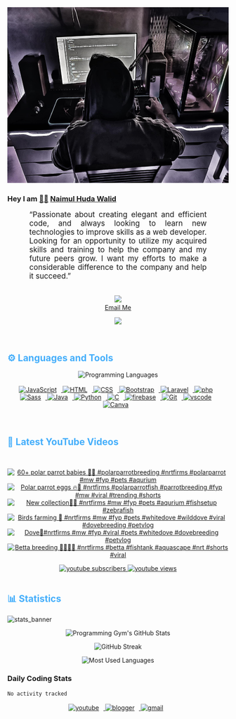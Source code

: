 <!-- ![github_cover_banner](https://www.digitalsolutionservices.com/img/services/web%20development.gif)-->

<div align="center" style="display:block;">
    <img height="400px" width="100%" alt="github cover banner" src="https://raw.githubusercontent.com/NaimulHudaWalid/NaimulHudaWalid/main/272276268_3114779035434264_920860974401480824_n.jpg"/> 
</div>

### Hey I am [👨🏻‍][facebook] [Naimul Huda Walid][youtube]



<p align:"center" style="text-align: justify; margin: 0 50px; font-size: 17px;" >
   “Passionate about creating elegant and efficient code, and always looking to learn new technologies to improve skills as a web developer. Looking for an opportunity to utilize my acquired skills and training to help the company and my future peers grow. I want my efforts to make a considerable difference to the company and help it succeed.”
<br>
<br>
<div align="center">

![](https://visitor-badge.glitch.me/badge?page_id=NaimulHudaWalid)
    <br />
[Email Me](mailto:dev.naimulhuda@gmail.com)
</div>
</p>
<!-- Typing SVG by DenverCoder1 - https://github.com/DenverCoder1/readme-typing-svg -->
<p align="center">
<!--   <a href="https://github.com/DenverCoder1/readme-typing-svg"> -->
    <img src="https://readme-typing-svg.herokuapp.com?color=E22FE4&width=380&height=45&lines=Open-Source+Enthusiast;Learning+In+Public;Empowering+Others;Nice+To+Meet+You+...&center=true"></a>

</p>
<br>
<!-- Languages and Tools -->

<h2 style="color: #44AEFB">⚙️ Languages and Tools</h2>
<div align="center" style="display:block;">
    <img width="100px" alt="Programming Languages" src="https://user-images.githubusercontent.com/78341798/194531121-47b0119a-ce00-439d-b586-125f86acb098.png"/> 
</div>
<br>   
<!-- Icons Resources -->
<!-- https://devicon.dev/ -->
<!-- https://cdn.jsdelivr.net/npm/simple-icons@v3/icons/ -->
<div align="center">
  <a href="https://developer.mozilla.org/en-US/docs/Web/JavaScript" target="_blank" rel="noreferrer">
      <img  alt="JavaScript" height="50px" style="padding-right:10px;" src="https://cdn.jsdelivr.net/gh/devicons/devicon/icons/javascript/javascript-plain.svg"/>
  </a>
  
 
  <a href="https://developer.mozilla.org/en-US/docs/Web/HTML" target="_blank" rel="noreferrer">
      <img  alt="HTML" height="50px" style="padding-right:10px;" src="https://cdn.jsdelivr.net/gh/devicons/devicon/icons/html5/html5-original.svg"/>
  </a>
  <a href="https://developer.mozilla.org/en-US/docs/Web/CSS" target="_blank" rel="noreferrer">
      <img  alt="CSS" height="50px" style="padding-right:10px;" src="https://cdn.jsdelivr.net/gh/devicons/devicon/icons/css3/css3-original.svg"/>
  </a>
  <a href="https://getbootstrap.com/" target="_blank" rel="noreferrer">
      <img  alt="Bootstrap" height="50px" style="padding-right:10px;" src="https://cdn.jsdelivr.net/gh/devicons/devicon/icons/bootstrap/bootstrap-original.svg"/>
  </a> 
  <a href="https://laravel.com/" target="_blank" rel="noreferrer">
      <img  alt="Laravel" height="50px" style="padding-right:10px;" src="https://cdn.jsdelivr.net/gh/devicons/devicon/icons/laravel/laravel-plain.svg"/>
  </a>
  <a href="https://www.php.net/" target="_blank" rel="noreferrer">
      <img  alt="php" height="50px" style="padding-right:10px;" src="https://cdn.jsdelivr.net/gh/devicons/devicon/icons/php/php-original.svg"/>
  </a>
  <a href="https://sass-lang.com/" target="_blank" rel="noreferrer">
      <img  alt="Sass" height="50px" style="padding-right:10px;" src="https://cdn.jsdelivr.net/gh/devicons/devicon/icons/sass/sass-original.svg"/>
  </a>
  <a href="https://www.java.com/en/" target="_blank" rel="noreferrer">
      <img  alt="Java" height="50px" style="padding-right:10px;" src="https://cdn.jsdelivr.net/gh/devicons/devicon/icons/java/java-original.svg"/>
  </a>    
  <a href="https://www.python.org/" target="_blank" rel="noreferrer">
      <img  alt="Python" height="50px" style="padding-right:10px;" src="https://cdn.jsdelivr.net/gh/devicons/devicon/icons/python/python-original.svg"/>
  </a>
  <a href="https://www.cprogramming.com/" target="_blank" rel="noreferrer">
      <img  alt="C" height="50px" style="padding-right:10px;" src="https://cdn.jsdelivr.net/gh/devicons/devicon/icons/c/c-original.svg"/>
  </a>
  
  <a href="https://firebase.google.com/" target="_blank" rel="noreferrer">
      <img  alt="firebase" height="50px" style="padding-right:10px;" src="https://cdn.jsdelivr.net/gh/devicons/devicon/icons/firebase/firebase-plain.svg"/>
  </a>
 
  <a href="https://git-scm.com/" target="_blank" rel="noreferrer">
      <img  alt="Git" height="50px" style="padding-right:10px;" src="https://cdn.jsdelivr.net/gh/devicons/devicon/icons/git/git-original.svg"/>
  </a>
  
  <a href="https://code.visualstudio.com/" target="_blank" rel="noreferrer">
      <img  alt="vscode" height="50px" style="padding-right:10px;"src="https://cdn.jsdelivr.net/gh/devicons/devicon/icons/vscode/vscode-original.svg"/>
  </a>
  <a href="https://www.canva.com/" target="_blank" rel="noreferrer">
      <img  alt="Canva" height="50px" style="padding-right:10px;" src="https://cdn.jsdelivr.net/gh/devicons/devicon/icons/canva/canva-original.svg"/> 
  </a>
</div>
<br>
<br>

<!-- Latest YouTube Videos -->

<h2 style="color: #44AEFB">🎦 Latest YouTube Videos</h2>
<br />

<!-- Resource/Reference: https://github.com/DenverCoder1/github-readme-youtube-cards -->
<div class="youtube videos cards" align="center">

<!-- BEGIN YOUTUBE-CARDS -->
[![60+ polar parrot babies 🖤🔥 #polarparrotbreeding #nrtfirms #polarparrot #mw #fyp #pets #aqurium](https://ytcards.demolab.com/?id=knZBNrQs_EE&title=60%2B+polar+parrot+babies+%F0%9F%96%A4%F0%9F%94%A5+%23polarparrotbreeding+%23nrtfirms+%23polarparrot+%23mw+%23fyp+%23pets+%23aqurium&lang=en&timestamp=1723993092&background_color=%230d1117&title_color=%23ffffff&stats_color=%23dedede&max_title_lines=1&width=250&border_radius=5 "60+ polar parrot babies 🖤🔥 #polarparrotbreeding #nrtfirms #polarparrot #mw #fyp #pets #aqurium")](https://www.youtube.com/watch?v=knZBNrQs_EE)
[![Polar parrot eggs 🔥🖤 #nrtfirms #polarparrotfish #parrotbreeding #fyp #mw #viral #trending #shorts](https://ytcards.demolab.com/?id=4fNWBk_HKek&title=Polar+parrot+eggs+%F0%9F%94%A5%F0%9F%96%A4+%23nrtfirms+%23polarparrotfish+%23parrotbreeding+%23fyp+%23mw+%23viral+%23trending+%23shorts&lang=en&timestamp=1723462861&background_color=%230d1117&title_color=%23ffffff&stats_color=%23dedede&max_title_lines=1&width=250&border_radius=5 "Polar parrot eggs 🔥🖤 #nrtfirms #polarparrotfish #parrotbreeding #fyp #mw #viral #trending #shorts")](https://www.youtube.com/watch?v=4fNWBk_HKek)
[![New collection🖤🔥 #nrtfirms #mw #fyp #pets #aqurium #fishsetup #zebrafish](https://ytcards.demolab.com/?id=lWEQr8LTPRU&title=New+collection%F0%9F%96%A4%F0%9F%94%A5+%23nrtfirms+%23mw+%23fyp+%23pets+%23aqurium+%23fishsetup+%23zebrafish&lang=en&timestamp=1723290786&background_color=%230d1117&title_color=%23ffffff&stats_color=%23dedede&max_title_lines=1&width=250&border_radius=5 "New collection🖤🔥 #nrtfirms #mw #fyp #pets #aqurium #fishsetup #zebrafish")](https://www.youtube.com/watch?v=lWEQr8LTPRU)
[![Birds farming 🖤 #nrtfirms #mw #fyp #pets #whitedove #wilddove #viral #dovebreeding #petvlog](https://ytcards.demolab.com/?id=2YbqfzEzrMs&title=Birds+farming+%F0%9F%96%A4+%23nrtfirms+%23mw+%23fyp+%23pets+%23whitedove+%23wilddove+%23viral+%23dovebreeding+%23petvlog&lang=en&timestamp=1723209497&background_color=%230d1117&title_color=%23ffffff&stats_color=%23dedede&max_title_lines=1&width=250&border_radius=5 "Birds farming 🖤 #nrtfirms #mw #fyp #pets #whitedove #wilddove #viral #dovebreeding #petvlog")](https://www.youtube.com/watch?v=2YbqfzEzrMs)
[![Dove🖤#nrtfirms #mw #fyp #viral #pets #whitedove #dovebreeding #petvlog](https://ytcards.demolab.com/?id=h1zf6_phdtM&title=Dove%F0%9F%96%A4%23nrtfirms+%23mw+%23fyp+%23viral+%23pets+%23whitedove+%23dovebreeding+%23petvlog&lang=en&timestamp=1723147056&background_color=%230d1117&title_color=%23ffffff&stats_color=%23dedede&max_title_lines=1&width=250&border_radius=5 "Dove🖤#nrtfirms #mw #fyp #viral #pets #whitedove #dovebreeding #petvlog")](https://www.youtube.com/watch?v=h1zf6_phdtM)
[![Betta breeding 🖤💯🇧🇩 #nrtfirms #betta #fishtank #aquascape #nrt #shorts #viral](https://ytcards.demolab.com/?id=LnQ0H4DrApw&title=Betta+breeding+%F0%9F%96%A4%F0%9F%92%AF%F0%9F%87%A7%F0%9F%87%A9+%23nrtfirms+%23betta+%23fishtank+%23aquascape+%23nrt+%23shorts+%23viral&lang=en&timestamp=1722092606&background_color=%230d1117&title_color=%23ffffff&stats_color=%23dedede&max_title_lines=1&width=250&border_radius=5 "Betta breeding 🖤💯🇧🇩 #nrtfirms #betta #fishtank #aquascape #nrt #shorts #viral")](https://www.youtube.com/watch?v=LnQ0H4DrApw)
<!-- END YOUTUBE-CARDS -->
</div>

<!-- Begin Youtube Buttons -->
<!-- Resource/Reference:  https://github.com/DenverCoder1/custom-icon-badges -->
<div class="youtube buttons" align="center">
    <a href="https://www.youtube.com/channel/UCa3YaFwzSII0kKg3Nads2dQ"  target="_blank">
        <img alt="youtube subscribers" src="https://img.shields.io/youtube/channel/subscribers/UCa3YaFwzSII0kKg3Nads2dQ?logo=youtube&logoColor=red&style=for-the-badge"/>
    </a> 
    <a href="https://www.youtube.com/channel/UCa3YaFwzSII0kKg3Nads2dQ"  target="_blank">
        <img alt="youtube views" src="https://custom-icon-badges.demolab.com/youtube/channel/views/UCa3YaFwzSII0kKg3Nads2dQ?color=%23E05D44&logo=eye&logoColor=white&style=for-the-badge&labelColor=#555555"/>
    </a> 
</div>
<br>
<!-- End Youtube Buttons -->

<!-- Statistics -->

<h2 style="color: #44AEFB">📊 Statistics</h2>

![stats_banner](https://user-images.githubusercontent.com/78341798/194534778-d662496c-ae00-4e8d-ae9b-b90912054e7f.gif)

<!-- Begin Stats Cards -->
<!-- Resources:  -->
<!-- Github & Languages Stats: https://github.com/naimul15-12090/github-readme-stats --> 
<!-- Streak Stats: https://github.com/denvercoder1/github-readme-streak-stats -->
<!-- Change the value after ?username= to your GitHub username. -->
<div class="stats" align="center">

![Programming Gym's GitHub Stats](https://github-readme-stats.vercel.app/api?username=NaimulHudaWalid&hide=stars&count_private=true&show_icons=true&theme=algolia&border_radius=20)

![GitHub Streak](https://streak-stats.demolab.com?user=NaimulHudaWalid&count_private=true&theme=algolia&border_radius=22)

![Most Used Languages](https://github-readme-stats.vercel.app/api/top-langs/?username=NaimulHudaWalid&langs_count=8&layout=compact&show_icons=true&theme=algolia&border_radius=20)
    
<!-- ![Top Langs](https://github-readme-stats.vercel.app/api/top-langs/?username=naimul15-12090&langs_count=8) -->
<!-- [![Top Langs](https://github-readme-stats.vercel.app/api/top-langs/?username=naimul15-12090&layout=compact)](https://github.com/anuraghazra/github-readme-stats)
 -->
    
</div>
<!--  End Stats Cards -->



### Daily Coding Stats
<!--START_SECTION:waka-->

```txt
No activity tracked
```

<!--END_SECTION:waka-->
<!-- Begin Footer -->
<!-- Icons Resources -->
<!-- https://devicon.dev/ -->
<div class="footer" align="center" style="margin:15px;">
    <a href="https://www.youtube.com/channel/UCa3YaFwzSII0kKg3Nads2dQ" target="_blank">
        <img  style="margin:0 10px 10px 0;" src="https://user-images.githubusercontent.com/78341798/194531650-698ef1b1-9cbd-4b4f-96ef-5a2ec4b5d7e6.svg" alt="youtube" width="40px"/>
    </a>
    <a href="https://www.linkedin.com/in/naimulhudawalid/" target="_blank">
        <img style="margin:0 10px 10px 0;" src="https://user-images.githubusercontent.com/78341798/194531458-b5dfeb1b-bad5-4dfa-909a-2e402262db9a.svg" alt="blogger" width="40px"/>
    </a>
    <a href="mailto:dev.naimulhuda@gmail.com" target="_blank">
        <img style="margin:0 10px 10px 0;" src="https://user-images.githubusercontent.com/78341798/194531383-ddb2b774-5bb9-491c-b601-4a4a7d9792fb.svg" alt="gmail" width="40px"/>
    </a>
</div>
<!-- End Footer -->

[youtube]: https://www.youtube.com/channel/UCa3YaFwzSII0kKg3Nads2dQ
[facebook]: https://www.facebook.com/profile.php?id=100007065945838
